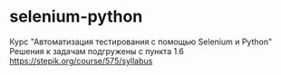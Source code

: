 # selenium-python
Курс "Автоматизация тестирования с помощью Selenium и Python"
Решения к задачам подгружены с пункта 1.6
https://stepik.org/course/575/syllabus

